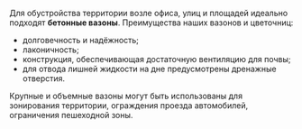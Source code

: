 Для обустройства территории возле офиса, улиц и площадей идеально подходят **бетонные вазоны**. Преимущества наших вазонов и цветочниц:
- долговечность и надёжность;
- лаконичность;
- конструкция, обеспечивающая достаточную вентиляцию для почвы;
- для отвода лишней жидкости на дне предусмотрены дренажные отверстия. 

Крупные и объемные вазоны могут быть использованы для зонирования территории, ограждения проезда автомобилей, ограничения пешеходной зоны.